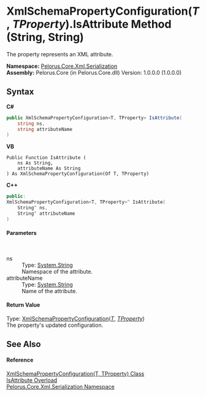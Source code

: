 # XmlSchemaPropertyConfiguration(*T*, *TProperty*).IsAttribute Method (String, String)
 

The property represents an XML attribute.

**Namespace:**&nbsp;<a href="9052B9D6">Pelorus.Core.Xml.Serialization</a><br />**Assembly:**&nbsp;Pelorus.Core (in Pelorus.Core.dll) Version: 1.0.0.0 (1.0.0.0)

## Syntax

**C#**<br />
``` C#
public XmlSchemaPropertyConfiguration<T, TProperty> IsAttribute(
	string ns,
	string attributeName
)
```

**VB**<br />
``` VB
Public Function IsAttribute ( 
	ns As String,
	attributeName As String
) As XmlSchemaPropertyConfiguration(Of T, TProperty)
```

**C++**<br />
``` C++
public:
XmlSchemaPropertyConfiguration<T, TProperty>^ IsAttribute(
	String^ ns, 
	String^ attributeName
)
```


#### Parameters
&nbsp;<dl><dt>ns</dt><dd>Type: <a href="http://msdn2.microsoft.com/en-us/library/s1wwdcbf" target="_blank">System.String</a><br />Namespace of the attribute.</dd><dt>attributeName</dt><dd>Type: <a href="http://msdn2.microsoft.com/en-us/library/s1wwdcbf" target="_blank">System.String</a><br />Name of the attribute.</dd></dl>

#### Return Value
Type: <a href="22622739">XmlSchemaPropertyConfiguration</a>(<a href="22622739">*T*</a>, <a href="22622739">*TProperty*</a>)<br />The property's updated configuration.

## See Also


#### Reference
<a href="22622739">XmlSchemaPropertyConfiguration(T, TProperty) Class</a><br /><a href="29993F21">IsAttribute Overload</a><br /><a href="9052B9D6">Pelorus.Core.Xml.Serialization Namespace</a><br />